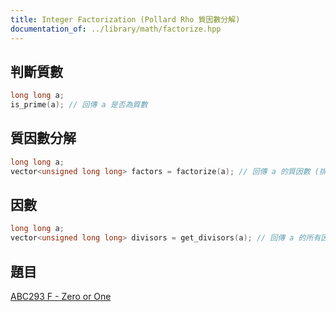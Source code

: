 ```yaml
---
title: Integer Factorization (Pollard Rho 質因數分解)
documentation_of: ../library/math/factorize.hpp
---
```


## 判斷質數
```cpp
long long a;
is_prime(a); // 回傳 a 是否為質數
```

## 質因數分解
```cpp
long long a;
vector<unsigned long long> factors = factorize(a); // 回傳 a 的質因數 (排序)
```

## 因數
```cpp
long long a;
vector<unsigned long long> divisors = get_divisors(a); // 回傳 a 的所有因數 (排序)
```

## 題目
[ABC293 F - Zero or One](https://atcoder.jp/contests/abc293/tasks/abc293_f)
